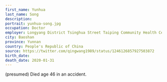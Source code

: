 ```yaml
---
first_name: Yunhua
last_name: Song
description: 
portrait: yunhua-song.jpg
occupation: Doctor
employer: Longyang District Tsinghua Street Taiping Community Health Centre
city: Baoshan
province: Yunnan
country: People's Republic of China
source: https://twitter.com/qingwang1989/status/1246126857927503872
birth_date: 
death_date: 2020-01-31
---
```


(presumed) Died age 46 in an accident.